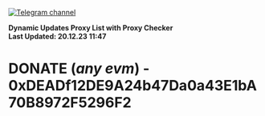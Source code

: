 [![Telegram channel](https://img.shields.io/endpoint?url=https://runkit.io/damiankrawczyk/telegram-badge/branches/master?url=https://t.me/n4z4v0d)](https://t.me/n4z4v0d) 

**Dynamic Updates Proxy List with Proxy Checker**  
**Last Updated: 20.12.23 11:47**

# DONATE (_any evm_) - 0xDEADf12DE9A24b47Da0a43E1bA70B8972F5296F2

